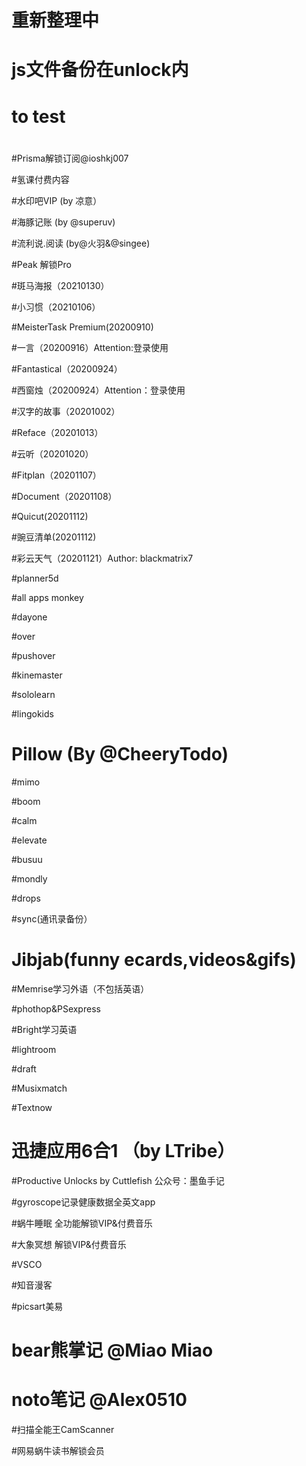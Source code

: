 # 重新整理中
# js文件备份在unlock内
# 
#
#   to test
#

#Prisma解锁订阅@ioshkj007

#氢课付费内容

#水印吧VIP  (by 凉意）

#海豚记账 (by @superuv)

#流利说.阅读 (by@火羽&@singee)

#Peak 解锁Pro

#斑马海报（20210130）

#小习惯（20210106）

#MeisterTask Premium(20200910)

#一言（20200916）Attention:登录使用

#Fantastical（20200924）

#西窗烛（20200924）Attention：登录使用

#汉字的故事（20201002）

#Reface（20201013）

#云听（20201020）

#Fitplan（20201107）

#Document（20201108）

#Quicut(20201112)

#豌豆清单(20201112)

#彩云天气（20201121）Author: blackmatrix7 

#planner5d

#all apps monkey

#dayone

#over

#pushover

#kinemaster

#sololearn 

#lingokids

# Pillow (By @CheeryTodo)

#mimo

#boom

#calm

#elevate

#busuu

#mondly

#drops

#sync(通讯录备份）

# Jibjab(funny ecards,videos&gifs)

#Memrise学习外语（不包括英语）

#phothop&PSexpress

#Bright学习英语

#lightroom

#draft

#Musixmatch

#Textnow

# 迅捷应用6合1 （by LTribe）

#Productive Unlocks by Cuttlefish 公众号：墨鱼手记

#gyroscope记录健康数据全英文app

#蜗牛睡眠 全功能解锁VIP&付费音乐

#大象冥想 解锁VIP&付费音乐

#VSCO

#知音漫客

#picsart美易

# bear熊掌记 @Miao Miao

# noto笔记 @Alex0510

#扫描全能王CamScanner

#网易蜗牛读书解锁会员
